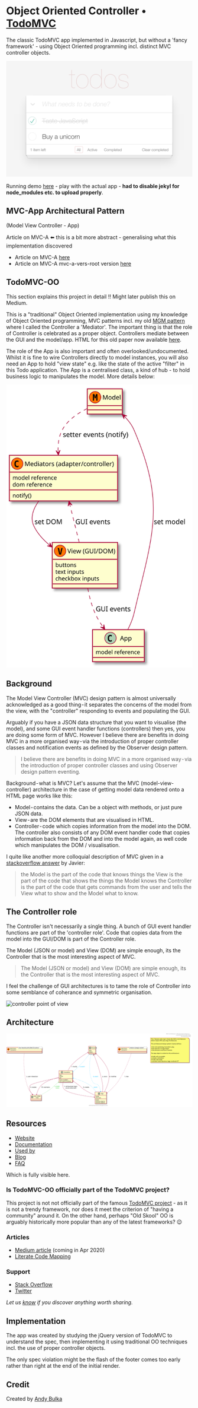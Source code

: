 # Object Oriented Controller • [TodoMVC](http://todomvc.com)

The classic TodoMVC app implemented in Javascript, but without a 'fancy framework' - using Object Oriented programming incl. distinct MVC controller objects.

![](https://github.com/tastejs/todomvc-app-css/raw/master/screenshot.png)

Running demo [here](https://abulka.github.io/todomvc-oo/index.html)  -  play with the actual app - **had to disable jekyl for node_modules etc. to upload properly**.

## MVC-App Architectural Pattern

(Model View Controller - App)

Article on MVC-A  ⬅️ this is a bit more abstract - generalising what this implementation discovered
- Article on MVC-A [here](https://abulka.github.io/todomvc-oo/mvc-a)
- Article on MVC-A mvc-a-vers-root version [here](mvc-a-vers-root.md)

## TodoMVC-OO

This section explains this project in detail !!  Might later publish this on Medium.

This is a "traditional" Object Oriented implementation using my knowledge of Object Oriented programming, MVC patterns incl. my old [MGM pattern](http://www.andypatterns.com/index.php/design_patterns/model_gui_mediator_pattern/) where I called the Controller a 'Mediator'. The important thing is that the role of Controller is celebrated as a proper object. Controllers mediate between the GUI and the model/app. HTML for this old paper now available [here](https://abulka.github.io/todomvc-oo/pdf_as_html/andybulkamodelguimediatorpattern.html).

The role of the App is also important and often overlooked/undocumented. Whilst it is fine to wire Controllers directly to model instances, you will also need an App to hold "view state" e.g. like the state of the active "filter" in this Todo application.  The App is a centralised class, a kind of hub - to hold business logic to manipulates the model. More details below:


![mvc-a-architecture](https://raw.githubusercontent.com/abulka/todomvc-oo/master/docs/images/MVC-A-MGM-Architecture.svg?sanitize=true)

## Background

The Model View Controller (MVC) design pattern is almost universally acknowledged as a good thing - it separates the concerns of the model from the view, with the "controller" responding to events and populating the GUI.

Arguably if you have a JSON data structure that you want to visualise (the model), and some GUI event handler functions (controllers) then yes, you are doing some form of MVC. However I believe there are benefits in doing MVC in a more organised way - via the introduction of proper controller classes and notification events as defined by the Observer design pattern.

> I believe there are benefits in doing MVC in a more organised way - via the introduction of proper controller classes and using Observer design pattern eventing.

Background - what is MVC?
Let's assume that the MVC (model-view-controller) architecture in the case of getting model data rendered onto a HTML page works like this:
- Model - contains the data. Can be a object with methods, or just pure JSON data.
- View - are the DOM elements that are visualised in HTML.
- Controller - code which copies information from the model into the DOM. The controller also consists of any DOM event handler code that copies information back from the DOM and into the model again, as well code which manipulates the DOM / visualisation.

I quite like another more colloquial description of MVC given in a [stackoverflow answer](https://stackoverflow.com/questions/2626803/mvc-model-view-controller-can-it-be-explained-in-simple-terms) by Javier:

> the Model is the part of the code that knows things
> the View is the part of the code that shows the things the Model knows
> the Controller is the part of the code that gets commands from the user and tells the View what to show and the Model what to know.

## The Controller role
The Controller isn't necessarily a single thing. A bunch of GUI event handler functions are part of the 'controller role'. Code that copies data from the model into the GUI/DOM is part of the Controller role.

The Model (JSON or model) and View (DOM) are simple enough, its the Controller that is the most interesting aspect of MVC.

> The Model (JSON or model) and View (DOM) are simple enough, its the Controller that is the most interesting aspect of MVC.

I feel the challenge of GUI architectures is to tame the role of Controller into some semblance of coherance and symmetric organisation.


![controller point of view](https://raw.githubusercontent.com/abulka/todomvc-oo/master/abulka/todomvc-oo/master/out/docs/plantuml/mvc-a-controller-pov/mvc-a-controller-pov.svg?sanitize=true)


## Architecture

![mvc-a-architecture](https://raw.githubusercontent.com/tcab/pagestest/master/docs/images/mvc-a-architecture.svg?sanitize=true)

## Resources

- [Website](https://www.gituml.com/editz/134)
- [Documentation](https://www.gituml.com/editz/134)
- [Used by](https://github.com/abulka/todomvc-oo)
- [Blog](https://www.gituml.com/editz/136)
- [FAQ](https://www.gituml.com/editz/136)

Which is fully visible here.

### Is TodoMVC-OO officially part of the TodoMVC project?

This project is not not officially part of the famous [TodoMVC project](http://todomvc.com/) - as it is not a trendy framework, nor does it meet the criterion of "having a community" around it.  On the other hand, perhaps "Old Skool" OO is arguably historically more popular than any of the latest frameworks? 😉

### Articles

- [Medium article]()  (coming in Apr 2020)
- [Literate Code Mapping](https://github.com/abulka/lcodemaps)


### Support

- [Stack Overflow](http://stackoverflow.com/questions/tagged/MVC-A)
- [Twitter](http://twitter.com/unjazz)

*Let us [know](https://github.com/tastejs/todomvc/issues) if you discover anything worth sharing.*


## Implementation

The app was created by studying the jQuery version of TodoMVC to understand the spec, then implementing it using traditional OO techniques incl. the use of proper controller objects.

The only spec violation might be the flash of the footer comes too early rather than right at the end of the initial render.

## Credit

Created by [Andy Bulka](http://andypatterns.com)

